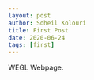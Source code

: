 ```yaml
---
layout: post
author: Soheil Kolouri
title: First Post
date: 2020-06-24
tags: [first]
---
```


WEGL Webpage.

